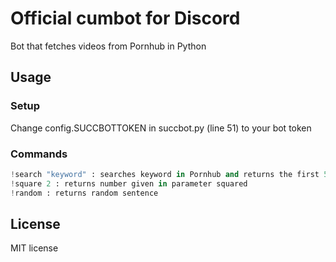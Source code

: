 # Official cumbot for Discord
Bot that fetches videos from Pornhub in Python

## Usage

### Setup

Change config.SUCCBOTTOKEN in succbot.py (line 51) to your bot token

### Commands 
```python
!search "keyword" : searches keyword in Pornhub and returns the first 5 results
!square 2 : returns number given in parameter squared
!random : returns random sentence
```


## License
MIT license